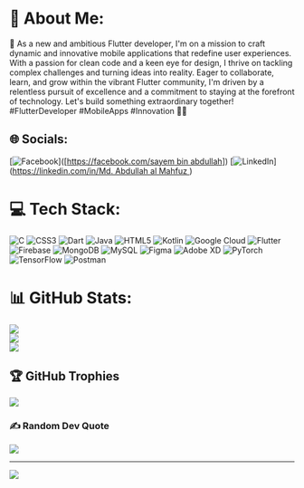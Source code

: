 # 💫 About Me:
🚀 As a new and ambitious Flutter developer, I'm on a mission to craft dynamic and innovative mobile applications that redefine user experiences. With a passion for clean code and a keen eye for design, I thrive on tackling complex challenges and turning ideas into reality. Eager to collaborate, learn, and grow within the vibrant Flutter community, I'm driven by a relentless pursuit of excellence and a commitment to staying at the forefront of technology. Let's build something extraordinary together! #FlutterDeveloper #MobileApps #Innovation 📱💡


## 🌐 Socials:
[![Facebook](https://img.shields.io/badge/Facebook-%231877F2.svg?logo=Facebook&logoColor=white)]([[https://facebook.com/sayem bin abdullah](https://www.facebook.com/mahfuz.khan.123276/)]) [![LinkedIn](https://img.shields.io/badge/LinkedIn-%230077B5.svg?logo=linkedin&logoColor=white)]([https://linkedin.com/in/Md. Abdullah al Mahfuz ](https://www.linkedin.com/in/md-abdullah-al-mahfuz-b2490a10b/) ) 

# 💻 Tech Stack:
![C](https://img.shields.io/badge/c-%2300599C.svg?style=flat&logo=c&logoColor=white) ![CSS3](https://img.shields.io/badge/css3-%231572B6.svg?style=flat&logo=css3&logoColor=white) ![Dart](https://img.shields.io/badge/dart-%230175C2.svg?style=flat&logo=dart&logoColor=white) ![Java](https://img.shields.io/badge/java-%23ED8B00.svg?style=flat&logo=openjdk&logoColor=white) ![HTML5](https://img.shields.io/badge/html5-%23E34F26.svg?style=flat&logo=html5&logoColor=white) ![Kotlin](https://img.shields.io/badge/kotlin-%237F52FF.svg?style=flat&logo=kotlin&logoColor=white) ![Google Cloud](https://img.shields.io/badge/GoogleCloud-%234285F4.svg?style=flat&logo=google-cloud&logoColor=white) ![Flutter](https://img.shields.io/badge/Flutter-%2302569B.svg?style=flat&logo=Flutter&logoColor=white) ![Firebase](https://img.shields.io/badge/Firebase-039BE5?style=flat&logo=Firebase&logoColor=white) ![MongoDB](https://img.shields.io/badge/MongoDB-%234ea94b.svg?style=flat&logo=mongodb&logoColor=white) ![MySQL](https://img.shields.io/badge/mysql-%2300000f.svg?style=flat&logo=mysql&logoColor=white) ![Figma](https://img.shields.io/badge/figma-%23F24E1E.svg?style=flat&logo=figma&logoColor=white) ![Adobe XD](https://img.shields.io/badge/Adobe%20XD-470137?style=flat&logo=Adobe%20XD&logoColor=#FF61F6) ![PyTorch](https://img.shields.io/badge/PyTorch-%23EE4C2C.svg?style=flat&logo=PyTorch&logoColor=white) ![TensorFlow](https://img.shields.io/badge/TensorFlow-%23FF6F00.svg?style=flat&logo=TensorFlow&logoColor=white) ![Postman](https://img.shields.io/badge/Postman-FF6C37?style=flat&logo=postman&logoColor=white)
# 📊 GitHub Stats:
![](https://github-readme-stats.vercel.app/api?username=Mahfuz-00&theme=dark&hide_border=false&include_all_commits=true&count_private=false)<br/>
![](https://github-readme-streak-stats.herokuapp.com/?user=Mahfuz-00&theme=dark&hide_border=false)<br/>
![](https://github-readme-stats.vercel.app/api/top-langs/?username=Mahfuz-00&theme=dark&hide_border=false&include_all_commits=true&count_private=false&layout=compact)

## 🏆 GitHub Trophies
![](https://github-profile-trophy.vercel.app/?username=Mahfuz-00&theme=discord&no-frame=false&no-bg=false&margin-w=4)

### ✍️ Random Dev Quote
![](https://quotes-github-readme.vercel.app/api?type=horizontal&theme=radical)

---
[![](https://visitcount.itsvg.in/api?id=Mahfuz-00&icon=7&color=3)](https://visitcount.itsvg.in)

<!-- Proudly created with GPRM ( https://gprm.itsvg.in ) -->
